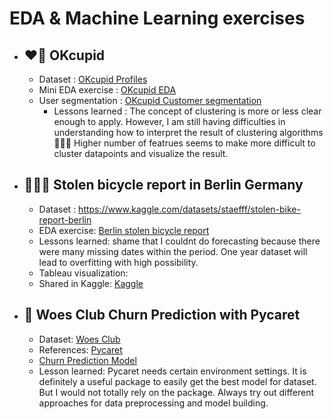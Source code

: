 # EDA & Machine Learning exercises

- ## ❤️‍🔥 OKcupid
    - Dataset : [OKcupid Profiles](https://www.kaggle.com/datasets/andrewmvd/okcupid-profiles?datasetId=875173&sortBy=voteCount)
    - Mini EDA exercise : [OKcupid EDA](https://github.com/risa1796/EDA-exercises/blob/main/OKCupid_Profiles_EDA-2.ipynb)
    - User segmentation : [OKcupid Customer segmentation](https://github.com/risa1796/EDA-ML-exercises/blob/main/OKCupid_UserSegmentation_ClusteringAlgorithms2.ipynb)
       - Lessons learned : The concept of clustering is more or less clear enough to apply. However, I am still having difficulties in understanding how to interpret the result of clustering algorithms 🤷🏻‍♀️ Higher number of featrues seems to make more difficult to cluster datapoints and visualize the result. 
    

- ## 🚴🏻‍♂️ Stolen bicycle report in Berlin Germany
    - Dataset : https://www.kaggle.com/datasets/staefff/stolen-bike-report-berlin
    - EDA exercise: [Berlin stolen bicycle report](https://github.com/risa1796/EDA-ML-exercises/blob/main/Stolen_Bike_Report_in_Berlin.ipynb)
    - Lessons learned: shame that I couldnt do forecasting because there were many missing dates within the period. One year dataset will lead to overfitting with high possibility. 
    - Tableau visualization: 
    - Shared in Kaggle: [Kaggle](https://www.kaggle.com/code/chunga94/stolen-bike-report-eda-exercise)
    
- ## 🐺 Woes Club Churn Prediction with Pycaret
    - Dataset: [Woes Club](https://www.kaggle.com/datasets/varshapandey/assignment-data)
    - References: [Pycaret](https://www.kaggle.com/code/frtgnn/pycaret-introduction-classification-regression/notebook)
    - [Churn Prediction Model](https://github.com/risa1796/EDA-ML-exercises/blob/main/woes_club_churn_prediction_withPycaret.ipynb)
    - Lesson learned: Pycaret needs certain environment settings. It is definitely a useful package to easily get the best model for dataset. But I would not totally rely on the package. Always try out different approaches for data preprocessing and model building.
